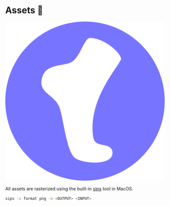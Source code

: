 # Assets 🎨

![Logo](/favicon.svg)

All assets are rasterized using the built-in [sips](https://ss64.com/mac/sips.html) tool in MacOS.

```sh
sips -s format png -o <OUTPUT> <INPUT>
```

